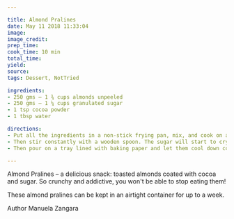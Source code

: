 ```yaml
---

title: Almond Pralines
date: May 11 2018 11:33:04
image:
image_credit:
prep_time:
cook_time: 10 min
total_time:
yield:
source:
tags: Dessert, NotTried

ingredients:
- 250 gms – 1 ¾ cups almonds unpeeled
- 250 gms – 1 ¼ cups granulated sugar
- 1 tsp cocoa powder
- 1 tbsp water

directions:
- Put all the ingredients in a non-stick frying pan, mix, and cook on a low-medium flame until the sugar starts to melt.
- Then stir constantly with a wooden spoon. The sugar will start to crystallize. Keep stirring until the almonds become shiny and detach from one another.
- Then pour on a tray lined with baking paper and let them cool down completely before serving.

---
```


Almond Pralines – a delicious snack: toasted almonds coated with cocoa and sugar. So crunchy and addictive, you won't be able to stop eating them!

These almond pralines can be kept in an airtight container for up to a week.

Author Manuela Zangara